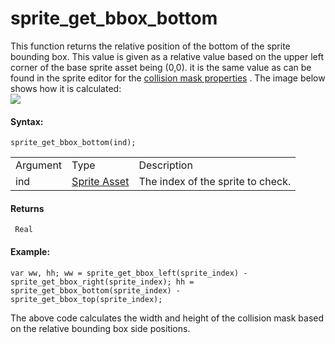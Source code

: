 # sprite_get_bbox_bottom

This function returns the relative position of the bottom of the sprite
bounding box. This value is given as a relative value based on the upper
left corner of the base sprite asset being (0,0). it is the same value
as can be found in the sprite editor for the [collision mask
properties](../../../../../The_Asset_Editors/Sprites) . The image
below shows how it is calculated:  
![](https://gms.magecorn.com/Manual/assets/Images/Scripting_Reference/GML/Reference/Sprites/spr_bbox.png)  

#### Syntax:

``` gml
sprite_get_bbox_bottom(ind);
```

|          |                                                                   |                                   |
|----------|-------------------------------------------------------------------|-----------------------------------|
| Argument | Type                                                              | Description                       |
| ind      |  [Sprite Asset](../../../../../../The_Asset_Editors/Sprites)  | The index of the sprite to check. |

#### Returns

``` gml
 Real
```

#### Example:

``` gml
var ww, hh; ww = sprite_get_bbox_left(sprite_index) - sprite_get_bbox_right(sprite_index); hh = sprite_get_bbox_bottom(sprite_index) - sprite_get_bbox_top(sprite_index);
```

The above code calculates the width and height of the collision mask
based on the relative bounding box side positions.
